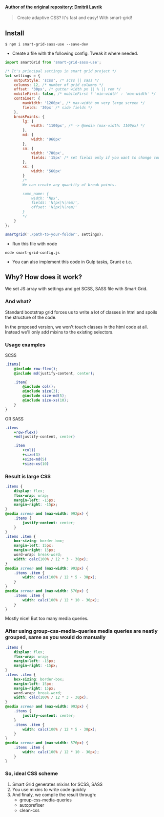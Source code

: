 
#### [Author of the original repository: Dmitrii Lavrik](https://github.com/dmitry-lavrik/smart-grid)

> Create adaptive CSS? It's fast and easy! With smart-grid!

## Install

```
$ npm i smart-grid-sass-use --save-dev
```

* Create a file with the following config. Tweak it where needed.

```js
import smartGrid from 'smart-grid-sass-use';

/* It's principal settings in smart grid project */
let settings = {
    outputStyle: 'scss', /* scss || sass */
    columns: 12, /* number of grid columns */
    offset: '30px', /* gutter width px || % || rem */
    mobileFirst: false, /* mobileFirst ? 'min-width' : 'max-width' */
    container: {
        maxWidth: '1200px', /* max-width оn very large screen */
        fields: '30px' /* side fields */
    },
    breakPoints: {
        lg: {
            width: '1100px', /* -> @media (max-width: 1100px) */
        },
        md: {
            width: '960px'
        },
        sm: {
            width: '780px',
            fields: '15px' /* set fields only if you want to change container.fields */
        },
        xs: {
            width: '560px'
        }
        /* 
        We can create any quantity of break points.

        some_name: {
            width: 'Npx',
            fields: 'N(px|%|rem)',
            offset: 'N(px|%|rem)'
        }
        */
    }
};

smartgrid('./path-to-your-folder', settings);
```

* Run this file with node

```
node smart-grid-config.js
```

* You can also implement this code in Gulp tasks, Grunt e t.c.

## Why? How does it work?

We set JS array with settings and get SCSS, SASS file with Smart Grid.

### And what?

Standard bootstrap grid forces us to write a lot of classes in html and spoils the structure of the code.

In the proposed version, we won't touch classes in the html code at all. Instead we'll only add mixins to the existing selectors.

### Usage examples

SCSS
```scss
.items{
    @include row-flex();
    @include md(justify-content, center);

    .item{
        @include col();
        @include size(3);
        @include size-md(5);
        @include size-xs(10);
    }
}
```
OR SASS
```sass
.items
    +row-flex()
    +md(justify-content, center)

    .item
        +col()
        +size(3)
        +size-md(5)
        +size-xs(10)
```

### Result is large CSS

```css
.items {
    display: flex;
    flex-wrap: wrap;
    margin-left: -15px;
    margin-right: -15px;
}
@media screen and (max-width: 992px) {
    .items {
        justify-content: center;
    }
}
.items .item {
    box-sizing: border-box;
    margin-left: 15px;
    margin-right: 15px;
    word-wrap: break-word;
    width: calc(100% / 12 * 3 - 30px);
}
@media screen and (max-width: 992px) {
    .items .item {
        width: calc(100% / 12 * 5 - 30px);
    }
}
@media screen and (max-width: 576px) {
    .items .item {
        width: calc(100% / 12 * 10 - 30px);
    }
}
```

Mostly nice! But too many media queries.

### After using group-css-media-queries media queries are neatly grouped, same as you would do manually

```css
.items {
    display: flex;
    flex-wrap: wrap;
    margin-left: -15px;
    margin-right: -15px;
}
.items .item {
    box-sizing: border-box;
    margin-left: 15px;
    margin-right: 15px;
    word-wrap: break-word;
    width: calc(100% / 12 * 3 - 30px);
}
@media screen and (max-width: 992px) {
    .items {
        justify-content: center;
    }
    .items .item {
        width: calc(100% / 12 * 5 - 30px);
    }
}
@media screen and (max-width: 576px) {
    .items .item {
        width: calc(100% / 12 * 10 - 30px);
    }
}
```

### So, ideal CSS scheme

1. Smart Grid generates mixins for SCSS, SASS
2. You use mixins to write code quickly
3. And finaly, we compile the result through:
    - group-css-media-queries
    - autoprefixer
    - clean-css